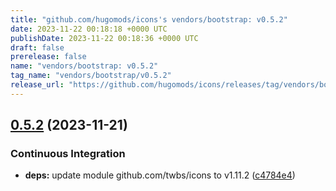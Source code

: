 ```yaml
---
title: "github.com/hugomods/icons's vendors/bootstrap: v0.5.2"
date: 2023-11-22 00:18:18 +0000 UTC
publishDate: 2023-11-22 00:18:36 +0000 UTC
draft: false
prerelease: false
name: "vendors/bootstrap: v0.5.2"
tag_name: "vendors/bootstrap/v0.5.2"
release_url: "https://github.com/hugomods/icons/releases/tag/vendors/bootstrap/v0.5.2"
---
```


## [0.5.2](https://github.com/hugomods/icons/compare/vendors/bootstrap/v0.5.1...vendors/bootstrap/v0.5.2) (2023-11-21)


### Continuous Integration

* **deps:** update module github.com/twbs/icons to v1.11.2 ([c4784e4](https://github.com/hugomods/icons/commit/c4784e49731ba5f83f3445d08a04fe3fa1c53ead))
